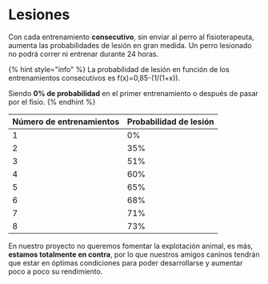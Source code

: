 # Lesiones

Con cada entrenamiento **consecutivo**, sin enviar al perro al fisioterapeuta, aumenta las probabilidades de lesión en gran medida. Un perro lesionado no podrá correr ni entrenar durante 24 horas.

{% hint style="info" %}
La probabilidad de lesión en función de los entrenamientos consecutivos es f(x)=0,85-(1/(1+x)).

Siendo **0% de probabilidad** en el primer entrenamiento o después de pasar por el fisio.
{% endhint %}

| Número de entrenamientos | Probabilidad de lesión |
| ------------------------ | ---------------------- |
| 1                        | 0%                     |
| 2                        | 35%                    |
| 3                        | 51%                    |
| 4                        | 60%                    |
| 5                        | 65%                    |
| 6                        | 68%                    |
| 7                        | 71%                    |
| 8                        | 73%                    |

En nuestro proyecto no queremos fomentar la explotación animal, es más, **estamos totalmente en contra**, por lo que nuestros amigos caninos tendrán que estar en óptimas condiciones para poder desarrollarse y aumentar poco a poco su rendimiento.
